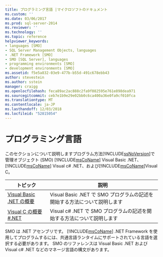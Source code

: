 ```yaml
---
title: プログラミング言語 |マイクロソフトのドキュメント
ms.custom: ''
ms.date: 03/06/2017
ms.prod: sql-server-2014
ms.reviewer: ''
ms.technology: ''
ms.topic: reference
helpviewer_keywords:
- languages [SMO]
- SQL Server Management Objects, languages
- .NET Framework [SMO]
- SMO [SQL Server], languages
- programming environments [SMO]
- development environments [SMO]
ms.assetid: f5e5a832-03e9-477b-b55d-491c678ebb43
author: stevestein
ms.author: sstein
manager: craigg
ms.openlocfilehash: feca89ac2ac888c2fa9f082595e761e898dea971
ms.sourcegitcommit: ceb7e1b9e29e02bb0c6ca400a36e0fa9cf010fca
ms.translationtype: MT
ms.contentlocale: ja-JP
ms.lasthandoff: 12/03/2018
ms.locfileid: "52815054"
---
```

# <a name="programming-languages"></a>プログラミング言語
  このセクションについて説明しますプログラム方法[!INCLUDE[ssNoVersion](../../includes/ssnoversion-md.md)]で管理オブジェクト (SMO) [!INCLUDE[msCoName](../../includes/msconame-md.md)] Visual Basic .NET、 [!INCLUDE[msCoName](../../includes/msconame-md.md)] Visual c# .NET、および[!INCLUDE[msCoName](../../includes/msconame-md.md)]Visual C。  
  
|トピック|説明|  
|-----------|-----------------|  
|[Visual Basic .NET の概要](../../database-engine/dev-guide/getting-started-in-visual-basic-net.md)|Visual Basic .NET で SMO プログラムの記述を開始する方法について説明します|  
|[Visual C の概要&#35;.NET](smo-programming-getting-started-in-visual-csharp-net.md)|Visual c# .NET で SMO プログラムの記述を開始する方法について説明します|  
  
 SMO は .NET アセンブリです。 [!INCLUDE[msCoName](../../includes/msconame-md.md)] .NET Framework を使用してプログラムするには、共通言語ランタイムにサポートされている言語を選択する必要があります。 SMO のリファレンスは Visual Basic .NET および Visual c# .NET などのマネージ言語の構文があります。  
  
  
